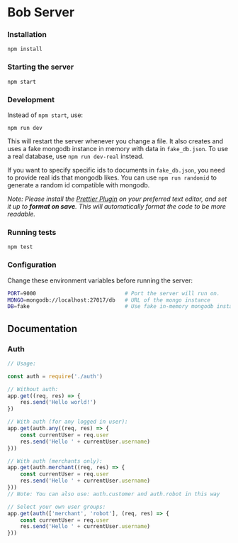 # Bob Server

### Installation

```
npm install
```

### Starting the server
```
npm start
```

### Development
Instead of `npm start`, use:
```
npm run dev
```
This will restart the server whenever you change a file. It also creates and uses a fake mongodb instance in memory with data in `fake_db.json`. To use a real database, use `npm run dev-real` instead.

If you want to specify specific ids to documents in `fake_db.json`, you need to provide real ids that mongodb likes. You can use `npm run randomid` to generate a random id compatible with mongodb.

*Note: Please install the [Prettier Plugin](https://prettier.io/docs/en/editors.html) on your preferred text editor, and set it up to __format on save__. This will automatically format the code to be more readable.*

### Running tests
```
npm test
```

### Configuration
Change these environment variables before running the server:
```bash
PORT=9000                            # Port the server will run on.
MONGO=mongodb://localhost:27017/db   # URL of the mongo instance
DB=fake                              # Use fake in-memory mongodb instance with pre-defined data in fake_db.json. (Overrides MONGO=...)
```

## Documentation

### Auth
```javascript
// Usage:

const auth = require('./auth')

// Without auth:
app.get((req, res) => {
    res.send('Hello world!')
})

// With auth (for any logged in user):
app.get(auth.any((req, res) => {
    const currentUser = req.user
    res.send('Hello ' + currentUser.username)
}))

// With auth (merchants only):
app.get(auth.merchant((req, res) => {
    const currentUser = req.user
    res.send('Hello ' + currentUser.username)
}))
// Note: You can also use: auth.customer and auth.robot in this way

// Select your own user groups:
app.get(auth(['merchant', 'robot'], (req, res) => {
    const currentUser = req.user
    res.send('Hello ' + currentUser.username)
}))
```